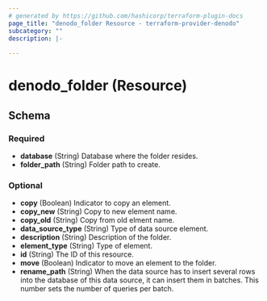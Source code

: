 ```yaml
---
# generated by https://github.com/hashicorp/terraform-plugin-docs
page_title: "denodo_folder Resource - terraform-provider-denodo"
subcategory: ""
description: |-
  
---
```


# denodo_folder (Resource)





<!-- schema generated by tfplugindocs -->
## Schema

### Required

- **database** (String) Database where the folder resides.
- **folder_path** (String) Folder path to create.

### Optional

- **copy** (Boolean) Indicator to copy an element.
- **copy_new** (String) Copy to new element name.
- **copy_old** (String) Copy from old elment name.
- **data_source_type** (String) Type of data source element.
- **description** (String) Description of the folder.
- **element_type** (String) Type of element.
- **id** (String) The ID of this resource.
- **move** (Boolean) Indicator to move an element to the folder.
- **rename_path** (String) When the data source has to insert several rows into the database of this data source, it can insert them in batches. This number sets the number of queries per batch.


